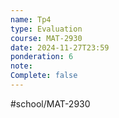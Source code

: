```yaml
---
name: Tp4
type: Evaluation
course: MAT-2930
date: 2024-11-27T23:59
ponderation: 6
note:
Complete: false
---
```

#school/MAT-2930 
